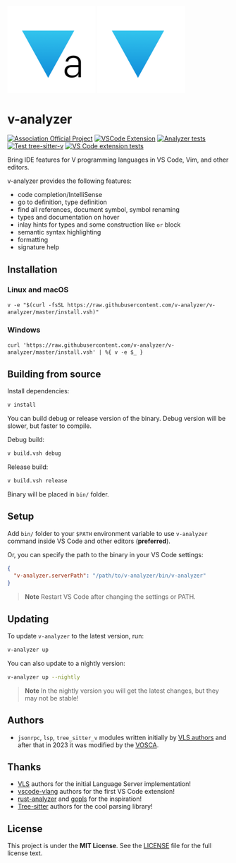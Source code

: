 <img width="200px" src="./docs/cover-light.png#gh-light-mode-only">
<img width="200px" src="./docs/cover-dark.png#gh-dark-mode-only">

# v-analyzer

[![Association Official Project][AssociationOfficialBadge]][AssociationUrl]
[![VSCode Extension](https://img.shields.io/badge/VS_Code-extension-25829e?logo=visualstudiocode&logoWidth=10)](https://marketplace.visualstudio.com/items?itemName=VOSCA.vscode-v-analyzer)
[![Analyzer tests](https://github.com/v-analyzer/v-analyzer/actions/workflows/analyzer_tests.yml/badge.svg)](https://github.com/v-analyzer/v-analyzer/actions/workflows/analyzer_tests.yml)
[![Test tree-sitter-v](https://github.com/v-analyzer/v-analyzer/actions/workflows/test_tree_sitter_v.yml/badge.svg)](https://github.com/v-analyzer/v-analyzer/actions/workflows/test_tree_sitter_v.yml)
[![VS Code extension tests](https://github.com/v-analyzer/v-analyzer/actions/workflows/vscode_extension_tests.yml/badge.svg)](https://github.com/v-analyzer/v-analyzer/actions/workflows/vscode_extension_tests.yml)

Bring IDE features for V programming languages in VS Code, Vim, and other editors.

v-analyzer provides the following features:

- code completion/IntelliSense
- go to definition, type definition
- find all references, document symbol, symbol renaming
- types and documentation on hover
- inlay hints for types and some construction like `or` block
- semantic syntax highlighting
- formatting
- signature help

## Installation

### Linux and macOS

```
v -e "$(curl -fsSL https://raw.githubusercontent.com/v-analyzer/v-analyzer/master/install.vsh)"
```

### Windows

```
curl 'https://raw.githubusercontent.com/v-analyzer/v-analyzer/master/install.vsh' | %{ v -e $_ }
```

## Building from source

Install dependencies:

```bash
v install
```

You can build debug or release version of the binary.
Debug version will be slower, but faster to compile.

Debug build:

```bash
v build.vsh debug
```

Release build:

```bash
v build.vsh release
```

Binary will be placed in `bin/` folder.

## Setup

Add `bin/` folder to your `$PATH` environment variable to use `v-analyzer`
command inside VS Code and other editors (**preferred**).

Or, you can specify the path to the binary in your VS Code settings:

```json
{
  "v-analyzer.serverPath": "/path/to/v-analyzer/bin/v-analyzer"
}
```

> **Note**
> Restart VS Code after changing the settings or PATH.

## Updating

To update `v-analyzer` to the latest version, run:

```bash
v-analyzer up
```

You can also update to a nightly version:

```bash
v-analyzer up --nightly
```

> **Note**
> In the nightly version you will get the latest changes, but they may not be stable!

## Authors

- `jsonrpc`, `lsp`, `tree_sitter_v` modules written initially by
  [VLS authors](https://github.com/vlang/vls) and after that in 2023 it was modified by the
  [VOSCA](https://github.com/vlang-association).

## Thanks

- [VLS](https://github.com/vlang/vls) authors for the initial Language Server implementation!
- [vscode-vlang](https://github.com/vlang/vscode-vlang) authors for the first VS Code extension!
- [rust-analyzer](https://github.com/rust-lang/rust-analyzer)
  and
  [gopls](https://github.com/golang/tools/tree/master/gopls)
  for the inspiration!
- [Tree-sitter](https://github.com/tree-sitter/tree-sitter) authors for the cool parsing library!

## License

This project is under the **MIT License**.
See the
[LICENSE](https://github.com/vlang-association/v-analyzer/blob/master/LICENSE)
file for the full license text.

[AssociationOfficialBadge]: https://vosca.dev/badge.svg
[AssociationUrl]: https://vosca.dev

